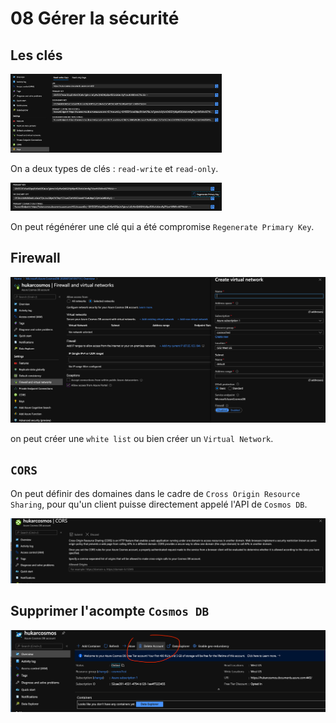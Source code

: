 # 08 Gérer la sécurité

## Les clés

<img src="assets/Screenshot2020-07-24at15.39.26.png" alt="Screenshot 2020-07-24 at 15.39.26" style="zoom:33%;" />

On a deux types de clés : `read-write` et `read-only`.

<img src="assets/Screenshot2020-07-24at15.40.26.png" alt="Screenshot 2020-07-24 at 15.40.26" style="zoom:33%;" />

On peut régénérer une clé qui a été compromise `Regenerate Primary Key`.

## Firewall

<img src="assets/Screenshot2020-07-24at15.49.31.png" alt="Screenshot 2020-07-24 at 15.49.31" style="zoom:50%;" />

on peut créer une `white list` ou bien créer un `Virtual Network`.

## `CORS`

On peut définir des domaines dans le cadre de `Cross Origin Resource Sharing`, pour qu'un client puisse directement appelé l'API de `Cosmos DB`.

<img src="assets/Screenshot2020-07-24at15.52.54.png" alt="Screenshot 2020-07-24 at 15.52.54" style="zoom:50%;" />

## Supprimer l'acompte `Cosmos DB`

<img src="assets/Screenshot2020-07-24at15.55.02.png" alt="Screenshot 2020-07-24 at 15.55.02" style="zoom:50%;" />
